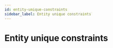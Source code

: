 ```yaml
---
id: entity-unique-constraints
sidebar_label: Entity unique constraints
---
```


# Entity unique constraints




